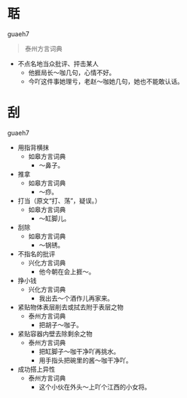 # 聒
guaeh7
> 泰州方言词典
- 不点名地当众批评、抨击某人
  - 他捱局长～咖几句，心情不好。
  - 今吖这件事她理亏，老赵～咖她几句，她也不能敢认话。

# 刮
guaeh7
+ 用指背横抹
  * 如皋方言词典
    - ～鼻子。
+ 推拿
  * 如皋方言词典
    - ～痧。
+ 打当（原文“打、荡”，疑误。）
  * 如皋方言词典
    - ～缸脚儿。
+ 刮除
  * 如皋方言词典
    - ～锅锈。
+ 不指名的批评
  * 兴化方言词典
    - 他今朝在会上捱～。
+ 挣小钱
  * 兴化方言词典
    - 我出去～个酒作儿再家来。
+ 紧贴物体表层削去或拭去附于表层之物
  * 泰州方言词典
    - 把胡子～咖子。
+ 紧贴容器内壁去除剩余之物
  * 泰州方言词典
    - 把缸脚子～咖干净吖再挑水。
    - 用手指头把碗里的酱～咖干净吖。
+ 成功搭上异性
  * 泰州方言词典
    - 这个小伙在外头～上吖个江西的小女将。
